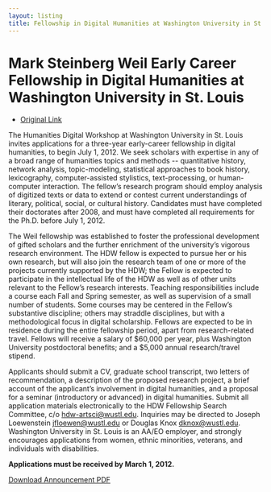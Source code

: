 ```yaml
---
layout: listing
title: Fellowship in Digital Humanities at Washington University in St. Louis
---
```


# Mark Steinberg Weil Early Career Fellowship in Digital Humanities at Washington University in St. Louis

* [Original Link](http://hdw.artsci.wustl.edu/weilfellowship)

The Humanities Digital Workshop at Washington University in St. Louis invites applications for a three-year early-career fellowship in digital humanities, to begin July 1, 2012. We seek scholars with expertise in any of a broad range of humanities topics and methods -- quantitative history, network analysis, topic-modeling, statistical approaches to book history, lexicography, computer-assisted stylistics, text-processing, or human-computer interaction. The fellow’s research program should employ analysis of digitized texts or data to extend or contest current understandings of literary, political, social, or cultural history. Candidates must have completed their doctorates after 2008, and must have completed all requirements for the Ph.D. before July 1, 2012.

The Weil fellowship was established to foster the professional development of gifted scholars and the further enrichment of the university’s vigorous research environment. The HDW fellow is expected to pursue her or his own research, but will also join the research team of one or more of the projects currently supported by the HDW; the Fellow is expected to participate in the intellectual life of the HDW as well as of other units relevant to the Fellow’s research interests. Teaching responsibilities include a course each Fall and Spring semester, as well as supervision of a small number of students. Some courses may be centered in the Fellow’s substantive discipline; others may straddle disciplines, but with a methodological focus in digital scholarship. Fellows are expected to be in residence during the entire fellowship period, apart from research-related travel. Fellows will receive a salary of $60,000 per year, plus Washington University postdoctoral benefits; and a $5,000 annual research/travel stipend.

Applicants should submit a CV, graduate school transcript, two letters of recommendation, a description of the proposed research project, a brief account of the applicant’s involvement in digital humanities, and a proposal for a seminar (introductory or advanced) in digital humanities. Submit all application materials electronically to the HDW Fellowship Search Committee, c/o hdw-artsci@wustl.edu. Inquiries may be directed to Joseph Loewenstein jfloewen@wustl.edu or Douglas Knox dknox@wustl.edu. Washington University in St. Louis is an AA/EO employer, and strongly encourages applications from women, ethnic minorities, veterans, and individuals with disabilities.

**Applications must be received by March 1, 2012.**

[Download Announcement PDF](http://talus.artsci.wustl.edu/Weil_Flyer_HDW.pdf)